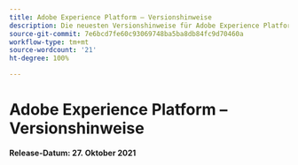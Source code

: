 ```yaml
---
title: Adobe Experience Platform – Versionshinweise
description: Die neuesten Versionshinweise für Adobe Experience Platform.
source-git-commit: 7e6bcd7fe60c93069748ba5ba8db84fc9d70460a
workflow-type: tm+mt
source-wordcount: '21'
ht-degree: 100%

---
```


# Adobe Experience Platform – Versionshinweise

**Release-Datum: 27. Oktober 2021**